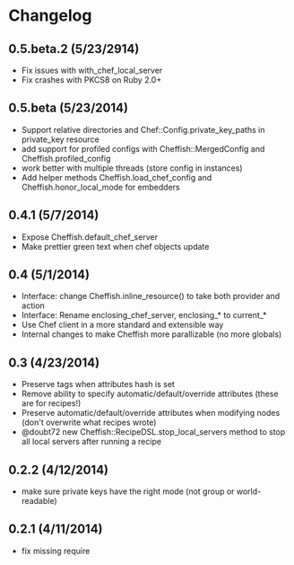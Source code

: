 # Changelog

## 0.5.beta.2 (5/23/2914)

- Fix issues with with_chef_local_server
- Fix crashes with PKCS8 on Ruby 2.0+

## 0.5.beta (5/23/2014)

- Support relative directories and Chef::Config.private_key_paths in private_key resource
- add support for profiled configs with Cheffish::MergedConfig and Cheffish.profiled_config
- work better with multiple threads (store config in instances)
- Add helper methods Cheffish.load_chef_config and Cheffish.honor_local_mode for embedders

## 0.4.1 (5/7/2014)

- Expose Cheffish.default_chef_server
- Make prettier green text when chef objects update

## 0.4 (5/1/2014)

- Interface: change Cheffish.inline_resource() to take both provider and action
- Interface: Rename enclosing_chef_server, enclosing_* to current_*
- Use Chef client in a more standard and extensible way
- Internal changes to make Cheffish more parallizable (no more globals)

## 0.3 (4/23/2014)

- Preserve tags when attributes hash is set
- Remove ability to specify automatic/default/override attributes (these are for recipes!)
- Preserve automatic/default/override attributes when modifying nodes (don't overwrite what recipes wrote)
- @doubt72 new Cheffish::RecipeDSL.stop_local_servers method to stop all local servers after running a recipe

## 0.2.2 (4/12/2014)

- make sure private keys have the right mode (not group or world-readable)

## 0.2.1 (4/11/2014)

- fix missing require
